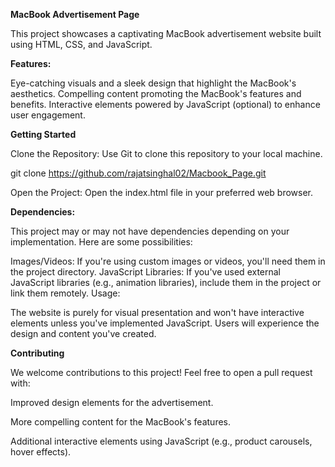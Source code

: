 **MacBook Advertisement Page**

This project showcases a captivating MacBook advertisement website built using HTML, CSS, and JavaScript.

**Features:**

Eye-catching visuals and a sleek design that highlight the MacBook's aesthetics.
Compelling content promoting the MacBook's features and benefits.
Interactive elements powered by JavaScript (optional) to enhance user engagement.

**Getting Started**

Clone the Repository: Use Git to clone this repository to your local machine.

git clone https://github.com/rajatsinghal02/Macbook_Page.git

Open the Project: Open the index.html file in your preferred web browser.

**Dependencies:**

This project may or may not have dependencies depending on your implementation. Here are some possibilities:

Images/Videos: If you're using custom images or videos, you'll need them in the project directory.
JavaScript Libraries: If you've used external JavaScript libraries (e.g., animation libraries), include them in the project or link them remotely.
Usage:

The website is purely for visual presentation and won't have interactive elements unless you've implemented JavaScript. Users will experience the design and content you've created.

**Contributing**

We welcome contributions to this project! Feel free to open a pull request with:

Improved design elements for the advertisement.

More compelling content for the MacBook's features.

Additional interactive elements using JavaScript (e.g., product carousels, hover effects).
